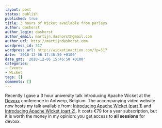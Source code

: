 ```yaml
---
layout: post
status: publish
published: true
title: 3 hours of Wicket available from parleys
author: dashorst
author_login: dashorst
author_email: martijn.dashorst@gmail.com
author_url: http://martijndashorst.com
wordpress_id: 517
wordpress_url: http://wicketinaction.com/?p=517
date: '2010-12-06 17:46:50 +0100'
date_gmt: '2010-12-06 15:46:50 +0100'
categories:
- Events
- Wicket
tags: []
comments: []
---
```

<p>Recently I gave a 3 hour university talk introducing Apache Wicket at the <a href="http://devoxx.com">Devoxx</a> conference in Antwerp, Belgium. The accompanying video website now hosts my talk available from: <a href="http://parleys.com/#st=5&id=2189">Introducing Apache Wicket (part 1)</a> and <a href="http://parleys.com/#st=5&id=2190">Introducing Apache WIcket (part 2)</a>. It costs €79 for a year subscription, but it is worth the money in my opinion: you get access to <b>all sessions</b> for devoxx.</p>

